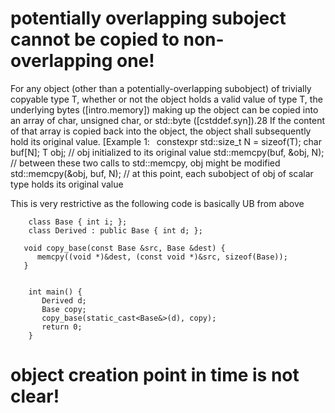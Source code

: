 #  potentially overlapping suboject cannot be copied to non-overlapping one!

For any object (other than a potentially-overlapping subobject) of trivially copyable type T, whether or not the object holds a valid value of type T, the underlying bytes ([intro.memory]) making up the object can be copied into an array of char, unsigned char, or std​::​byte ([cstddef.syn]).28 If the content of that array is copied back into the object, the object shall subsequently hold its original value.
[Example 1: 
constexpr std::size_t N = sizeof(T);
char buf[N];
T obj;                          // obj initialized to its original value
std::memcpy(buf, &obj, N);      // between these two calls to std​::​memcpy, obj might be modified
std::memcpy(&obj, buf, N);      // at this point, each subobject of obj of scalar type holds its original value


This is very restrictive as the following code is basically UB from above

```
    class Base { int i; };
    class Derived : public Base { int d; };
    
   void copy_base(const Base &src, Base &dest) {
      memcpy((void *)&dest, (const void *)&src, sizeof(Base));
   }

    
    int main() {
       Derived d;
       Base copy;
       copy_base(static_cast<Base&>(d), copy);
       return 0;
    }
```

# object creation point in time is not clear!
